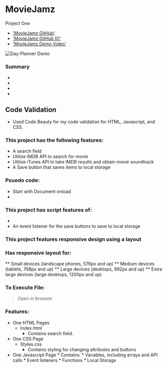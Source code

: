 # MovieJamz
Project One 

* ['MovieJamz GitHub']()
* ['MovieJamz GitHub IO']()
* ['MovieJamz Demo Video']()

![Day-Planner Demo]()

### Summary
* 
* 
* 
* 

## Code Validation
* Used Code Beauty for my code validation for HTML, Javascript, and CSS.

### This project has the following features: 
* A search field
* Utilize IMDB API to search for movie
* Utilize iTunes API to take IMDB results and obtain movie soundtrack
* A Save button that saves items to local storage
   
    
### Psuedo code:  

* Start with Document onload
* 
    

### This project has script features of:

* 
* An event listener for the save buttons to save to local storage

### This project features responsive design using a  layout
### Has responsive layout for: 
** Small devices (landscape phones, 576px and up)
** Medium devices (tablets, 768px and up)
** Large devices (desktops, 992px and up)
** Extra large devices (large desktops, 1200px and up)

### To Execute File:
> Open in browser

### Features: 
* One HTML Pages
    * Index.html 
        * Contains search field. 
* One CSS Page
    * Styles.css
        * Contains styling for changing attributes and buttons
* One Javascript Page
        * Contains: 
        * Variables, including arrays and API calls
        * Event listeners
        * Functions 
        * Local Storage
        
